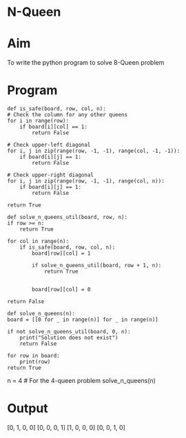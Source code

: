 # N-Queen

# Aim
To write the python program to solve 8-Queen problem

# Program
    def is_safe(board, row, col, n):
    # Check the column for any other queens
    for i in range(row):
        if board[i][col] == 1:
            return False
    
    # Check upper-left diagonal
    for i, j in zip(range(row, -1, -1), range(col, -1, -1)):
        if board[i][j] == 1:
            return False
    
    # Check upper-right diagonal
    for i, j in zip(range(row, -1, -1), range(col, n)):
        if board[i][j] == 1:
            return False

    return True

    def solve_n_queens_util(board, row, n):
    if row >= n:
        return True

    for col in range(n):
        if is_safe(board, row, col, n):
            board[row][col] = 1  

            if solve_n_queens_util(board, row + 1, n):
                return True

            
            board[row][col] = 0

    return False

    def solve_n_queens(n):
    board = [[0 for _ in range(n)] for _ in range(n)]

    if not solve_n_queens_util(board, 0, n):
        print("Solution does not exist")
        return False

    for row in board:
        print(row)
    return True

n = 4  # For the 4-queen problem
solve_n_queens(n)

# Output
[0, 1, 0, 0]
[0, 0, 0, 1]
[1, 0, 0, 0]
[0, 0, 1, 0]
